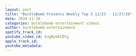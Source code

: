 ```yaml
---
layout: post
title: "BuckleBomb Presents Weekly Top 5 11/23 - 11/27/20"
date: 2020-11-30
categories: bucklebomb-entertainment videos
author: bucklebomb-entertainment
spotify_track_id: 
youtube_video_id: EugNykbCBtg
apple_track_id: 
youtube_metadata: 
---
```

